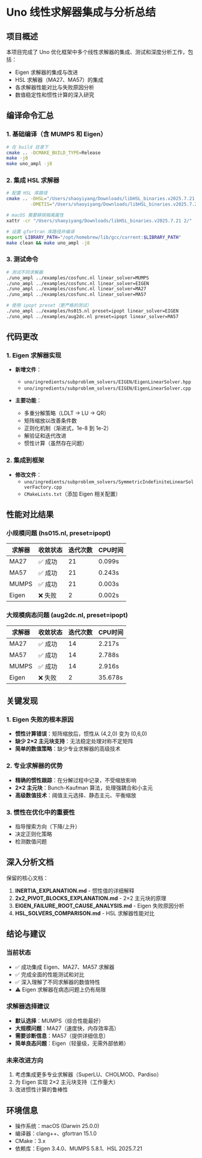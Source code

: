 # Uno 线性求解器集成与分析总结

## 项目概述

本项目完成了 Uno 优化框架中多个线性求解器的集成、测试和深度分析工作，包括：
- Eigen 求解器的集成与改进
- HSL 求解器（MA27、MA57）的集成
- 各求解器性能对比与失败原因分析
- 数值稳定性和惯性计算的深入研究

## 编译命令汇总

### 1. 基础编译（含 MUMPS 和 Eigen）

```bash
# 在 build 目录下
cmake .. -DCMAKE_BUILD_TYPE=Release
make -j8
make uno_ampl -j8
```

### 2. 集成 HSL 求解器

```bash
# 配置 HSL 库路径
cmake .. -DHSL="/Users/shaoyiyang/Downloads/libHSL_binaries.v2025.7.21 2/lib/libhsl.dylib" \
         -DMETIS="/Users/shaoyiyang/Downloads/libHSL_binaries.v2025.7.21 2/lib/libmetis.dylib"

# macOS 需要移除隔离属性
xattr -cr "/Users/shaoyiyang/Downloads/libHSL_binaries.v2025.7.21 2/"

# 设置 gfortran 库路径并编译
export LIBRARY_PATH="/opt/homebrew/lib/gcc/current:$LIBRARY_PATH"
make clean && make uno_ampl -j8
```

### 3. 测试命令

```bash
# 测试不同求解器
./uno_ampl ../examples/cosfunc.nl linear_solver=MUMPS
./uno_ampl ../examples/cosfunc.nl linear_solver=EIGEN
./uno_ampl ../examples/cosfunc.nl linear_solver=MA27
./uno_ampl ../examples/cosfunc.nl linear_solver=MA57

# 使用 ipopt preset（更严格的测试）
./uno_ampl ../examples/hs015.nl preset=ipopt linear_solver=EIGEN
./uno_ampl ../examples/aug2dc.nl preset=ipopt linear_solver=MA57
```

## 代码更改

### 1. Eigen 求解器实现
- **新增文件**：
  - `uno/ingredients/subproblem_solvers/EIGEN/EigenLinearSolver.hpp`
  - `uno/ingredients/subproblem_solvers/EIGEN/EigenLinearSolver.cpp`

- **主要功能**：
  - 多重分解策略（LDLT → LU → QR）
  - 矩阵缩放以改善条件数
  - 正则化机制（渐进式，1e-8 到 1e-2）
  - 解验证和迭代改进
  - 惯性计算（虽然存在问题）

### 2. 集成到框架
- **修改文件**：
  - `uno/ingredients/subproblem_solvers/SymmetricIndefiniteLinearSolverFactory.cpp`
  - `CMakeLists.txt`（添加 Eigen 相关配置）

## 性能对比结果

### 小规模问题 (hs015.nl, preset=ipopt)

| 求解器 | 收敛状态 | 迭代次数 | CPU时间 |
|--------|----------|---------|---------|
| MA27   | ✅ 成功  | 21      | 0.099s  |
| MA57   | ✅ 成功  | 21      | 0.243s  |
| MUMPS  | ✅ 成功  | 21      | 0.003s  |
| Eigen  | ❌ 失败  | 2       | 0.002s  |

### 大规模病态问题 (aug2dc.nl, preset=ipopt)

| 求解器 | 收敛状态 | 迭代次数 | CPU时间 |
|--------|----------|---------|---------|
| MA27   | ✅ 成功  | 14      | 2.217s  |
| MA57   | ✅ 成功  | 14      | 2.788s  |
| MUMPS  | ✅ 成功  | 14      | 2.916s  |
| Eigen  | ❌ 失败  | 2       | 35.678s |

## 关键发现

### 1. Eigen 失败的根本原因
- **惯性计算错误**：矩阵缩放后，惯性从 (4,2,0) 变为 (0,6,0)
- **缺少 2×2 主元块支持**：无法稳定处理对称不定矩阵
- **简单的数值策略**：缺少专业求解器的高级技术

### 2. 专业求解器的优势
- **精确的惯性跟踪**：在分解过程中记录，不受缩放影响
- **2×2 主元块**：Bunch-Kaufman 算法，处理强耦合和小主元
- **高级数值技术**：阈值主元选择、静态主元、平衡缩放

### 3. 惯性在优化中的重要性
- 指导搜索方向（下降/上升）
- 决定正则化策略
- 检测数值问题

## 深入分析文档

保留的核心文档：
1. **INERTIA_EXPLANATION.md** - 惯性值的详细解释
2. **2x2_PIVOT_BLOCKS_EXPLANATION.md** - 2×2 主元块的原理
3. **EIGEN_FAILURE_ROOT_CAUSE_ANALYSIS.md** - Eigen 失败原因分析
4. **HSL_SOLVERS_COMPARISON.md** - HSL 求解器性能对比

## 结论与建议

### 当前状态
- ✅ 成功集成 Eigen、MA27、MA57 求解器
- ✅ 完成全面的性能测试和对比
- ✅ 深入理解了不同求解器的数值特性
- ⚠️ Eigen 求解器在病态问题上仍有局限

### 求解器选择建议
- **默认选择**：MUMPS（综合性能最好）
- **大规模问题**：MA27（速度快，内存效率高）
- **需要诊断信息**：MA57（提供详细信息）
- **简单良态问题**：Eigen（轻量级，无需外部依赖）

### 未来改进方向
1. 考虑集成更多专业求解器（SuperLU、CHOLMOD、Pardiso）
2. 为 Eigen 实现 2×2 主元块支持（工作量大）
3. 改进惯性计算的鲁棒性

## 环境信息
- 操作系统：macOS (Darwin 25.0.0)
- 编译器：clang++、gfortran 15.1.0
- CMake：3.x
- 依赖库：Eigen 3.4.0、MUMPS 5.8.1、HSL 2025.7.21